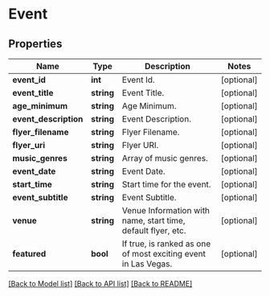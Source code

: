 # Event

## Properties
Name | Type | Description | Notes
------------ | ------------- | ------------- | -------------
**event_id** | **int** | Event Id. | [optional] 
**event_title** | **string** | Event Title. | [optional] 
**age_minimum** | **string** | Age Minimum. | [optional] 
**event_description** | **string** | Event Description. | [optional] 
**flyer_filename** | **string** | Flyer Filename. | [optional] 
**flyer_uri** | **string** | Flyer URI. | [optional] 
**music_genres** | **string** | Array of music genres. | [optional] 
**event_date** | **string** | Event Date. | [optional] 
**start_time** | **string** | Start time for the event. | [optional] 
**event_subtitle** | **string** | Event Subtitle. | [optional] 
**venue** | **string** | Venue Information with name, start time, default flyer, etc. | [optional] 
**featured** | **bool** | If true, is ranked as one of most exciting event in Las Vegas. | [optional] 

[[Back to Model list]](../README.md#documentation-for-models) [[Back to API list]](../README.md#documentation-for-api-endpoints) [[Back to README]](../README.md)



